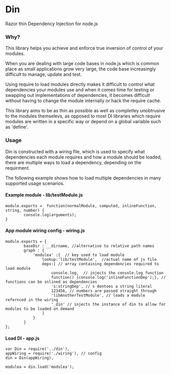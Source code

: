# Din
Razor thin Dependency Injection for node.js
### Why?
This library helps you achieve and enforce true inversion of control of your modules.

When you are dealing with large code bases in node.js which is common place as small applications grow very large, the code
base increasingly difficult to manage, update and test.

Using require to load modules directly makes it difficult to control what dependencies your modules use and when it comes time for testing or swapping out implementations of dependencies, it becomes difficult without having to change the module internally or hack the require cache.

This library aims to be as thin as possible as well as completley unobtrusive to the modules themselevs, as opposed to most DI libraries which require modules are written in a specific way or depend on a global variable such as 'define'.

### Usage
Din is constructed with a wiring file, which is used to specify what dependencies each module requires and how a module should be loaded, there are multiple ways to load a dependency, depending on the requirment.

The following example shows how to load multiple dependencies in many supported usage scenarios.

#### Example module - lib/testModule.js
```javscript
module.exports =  function(normalModule, computed, inlineFunction, string, number) {
        console.log(arguments);
}
```

#### App module wiring config - wiring.js
```javscript
module.exports = {
        baseDir : __dirname, //alternative to relative path names
        graph : {
            'modulea' :{  // key used to load module
                lookup:'lib/testModule',  //actual name of js file
                deps:[ // array containing dependencies required to load module
                    console.log,  // injects the console.log function
                    function() {console.log('inlineFunctionDep');}, // functions can be inlined as dependencies
                    's:stringDep', // s dentoes a string literal
                    123456, // numbers are passed straight through
                    'libAnotherTestModule', // loads a module refernced in the wiring
                    '_din' // injects the instance of din to allow for modules to be loaded on demand
                ]
            }
        }
};
```
#### Load DI - app.js
```javscript
var Din = require('../din'),
appWiring = require('./wiring'), // config
din = Din(appWiring),

modulea = din.load('modulea');
```
